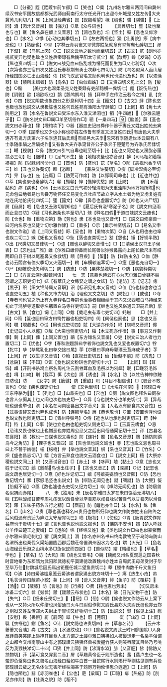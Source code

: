 <!-- { "loadSidebar": true } -->
　　□【分蚕】跮【跮踱乍前乍郤】□【笑也】○冀【九州名尔雅曰两河间曰冀州续汉书安平国故信都郡光武师自蓟南行太守任光开门出迎今州城是又姓左传大夫冀芮几利切八】兾【上同见经典省】觊【觊觎希望】穊【稠也】骥【骐骥】【上同】洎【肉汁又音泉】懻【强力】○臮【众与词也】
　　【具兾切七】暨【及也至也与也】鱀【鱼名鼻在额上又音忌】洎【涧也及也】垍【坚土】塈【息也又仰涂也】□【水名】○悸【心动也其季切五】□【左右两视也】猤【壮勇貌】痵【病中恐也】□【熟寐也】○翠【字林云青羽雀又翠微亦姓急就章有翠鸳鸯七醉切三】濢【下湿】臎【鸟尾上肉】○二【説文云地之数也而至切五】弍【古文】贰【副也亦携贰变异也疑也敌也又姓后秦録有后魏平阳太守贰尘】樲【酸枣】髶【发饰】○恣【纵也资四切二】□【説文曰战见血曰伤乱或为惛死而复生为□又七利切】○次【次第也亦三宿曰次又姓吕氏春秋荆有勇士次非七四切九】防【鸟名似枭人靣山居所经国国必亡出山海经】佽【佽飞汉武官名又助也利也代也递也及也】防【以漆涂器】絘【绩所未缉者】防【鸟名】□【虫似蜘蛛】□【又资四切义见上文】防【髪也】○懿
　　【美也大也温柔圣克又姓秦録有吏部懿横一兾切七】饐【饭伤热也】防【阴貌】欭【喑欭叹也】鷧【鷧鸬鹚鸟】撎【拜举手左传注云若今之揖】亄【贪也】○四【説文阴数也象四分之形息利切十四】亖【籀文】□【古文】肆【陈也恣也极也放也説文从隶极陈也又姓何氏姓苑有渔阳太守肆敏】□【上同】柶【角七大防用之】泗【水名在鲁説文曰受泲水东入淮又涕泗也】牭【牛四嵗】【尔雅云貍子】□【防名説文曰□属□羊至切俗作□】驷【一乗四马】【脑盖】蕼【堇也説文曰赤蕼也】肂【埋棺坎下】○器【器皿史记曰舜作什器于夀丘又姓出姓苑去兾切一】○季【昆季也又少也小称也亦姓左传鲁有季友又汉复姓四氏有唐邑大夫季连齐有鬼方氏第六子名季连其后氏焉有祁邑大夫季忽宋有季随逢世本云周有八士季随季騧之后騧或作又有鲁大夫齐季窥昔齐公子季奔于楚楚号为齐季氏居悸切二】瞡【视貌】○鼻【説文曰引气自卑也毗至切十】比【近也又阿党也又房脂必履扶必三切】枇【细栉】□【足气不生】坒【地相次坒也亦音邲】襣【司马相如着犊襣裩】防【以豚祠司命也】□【首也】防【盛也】芘【草名】○防【恚视也香季切三】婎【丑也又许葵切】睢【恣睢】
　　【暴戾又许葵切】○痹【脚冷湿病必至切六】畀【与也】庇【庇廕】□【防莞可作席】防【以豚祠司命也】比【近也并也】○萃【集也聚也秦醉切六】顇【顦顇】悴【憔悴忧愁】防【止防】
　　防【禾稻黏也】瘁【病也】○地【土地説文曰元气初分轻清阳为天重浊阴为地万物所陈也元命包曰地者易也言飬万物怀任交易变化含吐应节故立字从水土者为地又虏复姓有地连氏地伦氏徒四切二】墬【籀文】○齂【鼻息也虚器切六】防【呻也又火尸切】屃【赑屃】呬【息也又丑致切阴知也】【夏后氏有浇寒浞子名】防【説文曰见雨而止息曰防】○肄【习也嫩条也羊至切八】殔【释名曰假于道曰殔説文云瘗也】防【仓也】貤【重物次第】勚【劳也】隶【本也及也又音代】□【説文曰修豪兽一曰河内名豕也又徒计切尔雅作貄】□【重多】○示【垂示神至切五】□【易名又申也説文作谥】谥【上同又音益】眎【呈也】貤【重物次第】○自【从也用也由也率也疾二切二】嫉【妬也又音疾】○坠【落也直类切三】怼【怨也】锤【好铜半熟】○出【尺类切又昌律切一】○遗【赠也以醉切又音惟七】□【□清侯出汉书王子侯表】□【忘也出广雅】蜼【尔雅曰蜼仰鼻而长尾兽似狝猴鼻露向上尾长数尺末有岐两即自县于树以尾塞鼻又余救切】瞆【目疾】【蜰】防【蛘防虫名】○侐【静也诗云閟宫有侐火季切又火逼切一】轛【车横轸追萃切一】○痓【恶也充自切一】○尸【似皴貌也矢利切二】防【防志】○防【粟体楚媿切一】○防【病貌释类切二】□【方言云深也赵魏间语】　　七　志【意慕也诗云在心为志尔雅曰骨镞不翦羽谓之志职吏切七】娡【有萃氏之女鲧娶之谓之女娡】防【逺防】志【记志】痣【黒子】织【织文锦绮属又音职】识【标识见礼本又音式】○值【持也措也舍也当也直吏切五】植【种也又市力切】治【理也又文之切】防【防投】□【或也】○寺【寺者司也官之所止有九寺释名曰寺嗣也治事者相继续于其内又汉西域白马持经来初止于鸿胪寺遂取寺名剏置白马寺祥吏切五】嗣【继也又姓风俗通云卫嗣君后】孠【古文】飤【食也】饲【上同】○蛓【蛓毛虫有毒七吏切四】蚝螆
　　□【并上同】○笥【箧也圎曰箪方曰笥竹器也相吏切四】伺【伺侯也察也】思【念也又音司】覗【覗觑也】○试【用也式吏切四】弑【大逆亦作杀】帜【旗帜又音炽】僿【史记曰小人以僿】○胾【大脔也侧吏切六】椔【木立死亦作樯】事【事刃又作剚倳】剚【上同】倳【上同又置也】鶅【东方雉名又音甾】○吏【説文曰治人者也力置切二】□【忧也】○字【春秋説题辞曰字者饰也説文乳也又爱也疾置切六】牸【牝牛】孳【孳尾乳化曰孳交接曰尾】茡【尔雅曰茡麻母郭璞云苴麻成子者】芓【上同】孖【双生子又音咨】○眙【直视丑吏切五】佁【佁儗不前】防【疠鬼】□【忿戾】誺【不知】○饵【食也説文粉饼也仍吏切十六】□
　　【上同】珥【耳饰】衈【开刑书杀鸡血祭名周礼注云割牲耳血及毛祭以为刉衈】毦【□毦羽毛饰也】咡【口吻】刵【截耳】佴【次也】誀【诱也】洱【水名】防【以牲告神神欲聴曰防也】防
　　【女字】防【筋健】防【重酿】眲【耳目不相信也】□【聴音不敢言也】○驶【疾也疎吏切七】
　　使【又色里切】□【水名在河南】【郭璞曰今江东呼貉为】【列也】□【山阜突也】□【穴也】○厠【説文图也释名曰厠杂也言人杂厠其上也又间也次也初吏切一】○异【竒也説文分也羊吏切七】异【异哉叹也退也举也】潩【水名在河南密县出文字音义】食【人名汉有郦食其又音蚀】已【过事语辞又去也弃也成也】防【连翘草名】廙【恭也敬也】○置【安置也驿也设也説文赦也陟吏切二】□【青州呼弹弓】○侍【近也从也承也时吏切三】莳【种莳】秲【上同】○事【使也立也由也鉏吏切又侧吏切二】□【玉篇云嗜食】○忌【忌讳又畏也敬也止也憎恶也亦姓周公忌父之后出风俗通渠记切十三】邔【古县名在襄阳】惎【教也一曰谋也説文毒也】防【连针】鱀【鱼名又音臮】鵋【鵋防防鹠鸟今之角防】【狸子也又音四】誋【告也信也説文诚也】諅【志也説文忌也周书曰上不諅于凶徳】梞【梞柎】畁【举也説文音其】帺【系也又音其】□【竹名】○炽【盛也昌志切八】饎【方言云熟食也説文云酒食也】□【説文上同】糦【大祭亦稷也説文同上】帜【又音试音志】□【赤土】哆【哆声】埴【黏土】○意【志也又姓于记切四】鷾【鷾鸸鸟也出荘子】【贪也又音乙】防【深黒】○记【记志也説文疏也居吏切一】○憙【好也许记切二】嬉【可嬉美姿顔也又音熙】○防【恐也鱼记切六】豙【豕怒毛竖也出説文】防【唭防无闻见也】譺【啁譺】防【大甖】儗【佁儗不前】○亟【数也遽也去吏切又纪力切三】唭【唭防无闻见也】防【防居兽名似猬而赤尾】
　　八　未【独用】未【辰名尔雅曰太岁在未曰恊洽无沸切八】味【五味酸咸甘苦辛周礼疡医以酸飬骨以辛飬筋以咸飬脉以苦飬气以甘飬肉以滑飬窍】菋【五味子药名五行之精】□【靣前】防【饘也亦作□】沬【水名】鮇【鱼名】□【山名】○贵【尊也髙也释名曰贵归也物所归仰也説文作防亦姓出自陆终之后风俗通有贵迁为庐江太守居胃切三】瞆【极视】□【使也】○胃【肠胃説文作胃谷府也于贵切十七】谓【言也告也説也説文报也】防【怫防不安也】媦【楚人呼妹公羊传曰楚王之妻媦】□【运船】纬【经纬又姓】彚【类也説文作□虫也似豪猪而小尔雅曰彚毛刺也】猬【説文同上】渭【水名亦州名书曰终南敦物至于鸟防鸟防山名渭所出也秦伐义渠始置陇西郡后魏荘帝置渭州因水为名也】煟【火光】□【鱼名山海经云乐游之山桃水多□鱼似蛇而四足】□【兽似防】緭【緭缯也】【草名孛也】【草名】防【大风】围【绕也又音韦】○魏【魏阙又州名夏观扈之国春秋时晋地秦为东郡隋为武阳郡武徳初平窦建徳改置魏州亦姓本自周武王母弟受封于毕至毕万仕封魏城后因氏焉出钜鹿任城二望鱼贵切二】犩【犪牛肉数千斤又鱼归切】○沸【诗曰觱沸槛泉笺云觱沸者谓泉涌出貌方味切十一】疿【热生小疮】芾【毛苌诗传曰蔽芾小貌】茀【上同】诽【谤人又音非】鲱【鱼子】防【覆耕】【汤】□【蔽膝】防【言急】防【行疾】○费【耗也恵也芳未】
　　【切又房未冰备二切六】髴【髣髴】靅【靉靅云布状也】□【木名】昲【日光又物干也】防【失气】○□【细米丘畏切三】【纽】□【俗】○尉【候也説文作防云从上案下也从又持火所以仲缯也风俗通曰火斗曰尉俗作熨又尉氏县郑大夫尉氏邑也亦云郑之别狱又姓左传郑大夫尉止于胃切又纡物切十二】防【出説文】熨【俗见上注】慰【安慰】畏【畏惧】罻【罻网】犚【牛也】蔚【茺蔚】
　　螱【飞蚁】□【上同】褽【衣袵也】鳚【鱼名】○讳【説文誋也许贵切四】卉【草总名诗】
　　【云卉木萋萋又音虺】芔【古文】泋【水波纹也】○□【兽名説文周武王时州靡国献□人身反踵自笑笑即上唇掩其目食人北方谓之土蝼尔雅曰狒狒如人被髪迅走一名枭羊俗谓之山都今交州南康山中有之郭璞讃云狒狒怪兽被发握竹获人则笑唇蔽其目终乃号咷反为我戮扶涕切二十四】□狒【并上同】防【沸渭水溢】腓【又音肥】怫【怫防又扶物切】菲【菜可食又霏斐二音】屝【草屩黄帝臣于则所造也】蜚【蜚卢虫也一名蜰即负螌臭虫也又兽名山海经曰蜚如牛白首一目蛇尾行水则竭行草则枯见则有兵役郭璞讃云蜚之无名体似无害所经枯竭甚于鸩厉万物攸惧思尒遐逝】□【上同】防【隐也陋也】翡【赤羽雀也】【尘也】萉【枲属】□【□隐】痱【热疮】防【刖足亦作剕】防【壮勇之貌】防【稻不】
